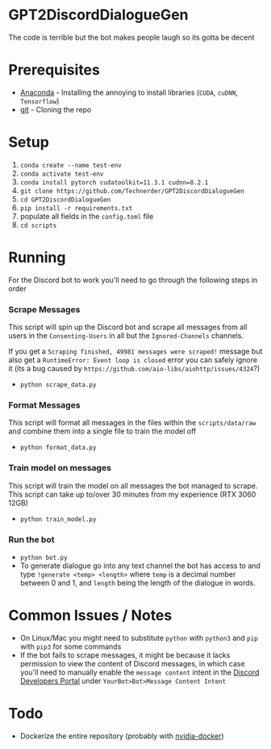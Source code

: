 # GPT2DiscordDialogueGen
The code is terrible but the bot makes people laugh so its gotta be decent

# Prerequisites
- [Anaconda](https://www.anaconda.com/) - Installing the annoying to install libraries (`CUDA`, `cuDNN`, `Tensorflow`)
- [git](https://git-scm.com/) - Cloning the repo

# Setup
1. `conda create --name test-env`
2. `conda activate test-env`
3. `conda install pytorch cudatoolkit=11.3.1 cudnn=8.2.1`
4. `git clone https://github.com/Technerder/GPT2DiscordDialogueGen`
5. `cd GPT2DiscordDialogueGen`
6. `pip install -r requirements.txt`
7. populate all fields in the `config.toml` file
8. `cd scripts`

# Running
For the Discord bot to work you'll need to go through the following steps in order

### Scrape Messages
This script will spin up the Discord bot and scrape all messages from all users in the `Consenting-Users` in all but the `Ignored-Channels` channels.

If you get a `Scraping finished, 49981 messages were scraped!` message but also get a `RuntimeError: Event loop is closed` error you can safely ignore it (its a bug caused by `https://github.com/aio-libs/aiohttp/issues/4324`?)

- `python scrape_data.py`

### Format Messages
This script will format all messages in the files within the `scripts/data/raw` and combine them into a single file to train the model off
- `python format_data.py`

### Train model on messages
This script will train the model on all messages the bot managed to scrape. This script can take up to/over 30 minutes from my experience (RTX 3060 12GB)
- `python train_model.py`

### Run the bot
- `python bot.py`
- To generate dialogue go into any text channel the bot has access to and type `!generate <temp> <length>` where `temp` is a decimal number between 0 and 1, and `length` being the length of the dialogue in words.  

# Common Issues / Notes
- On Linux/Mac you might need to substitute `python` with `python3` and `pip` with `pip3` for some commands
- If the bot fails to scrape messages, it might be because it lacks permission to view the content of Discord messages, in which case you'll need to manually enable the `message content` intent in the [Discord Developers Portal](https://discord.com/developers/applications) under `YourBot>Bot>Message Content Intent`

# Todo
- Dockerize the entire repository (probably with [nvidia-docker](https://github.com/NVIDIA/nvidia-docker))